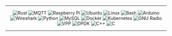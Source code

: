 
---

<div align="center">

  <img src="https://img.shields.io/badge/Rust-9c0b0b?style=for-the-badge&logo=rust&logoColor=white" alt="Rust">
  <img src="https://img.shields.io/badge/MQTT-b30404?style=for-the-badge&logo=mqtt&logoColor=white" alt="MQTT">
  <img src="https://img.shields.io/badge/Raspberry%20Pi-C51A4A?style=for-the-badge&logo=raspberrypi&logoColor=white" alt="Raspberry Pi">
  <img src="https://img.shields.io/badge/Ubuntu-c51a67?style=for-the-badge&logo=ubuntu&logoColor=white" alt="Ubuntu">
  <img src="https://img.shields.io/badge/Linux-ad1594?style=for-the-badge&logo=linux&logoColor=black" alt="Linux">
  <img src="https://img.shields.io/badge/Bash-961481?style=for-the-badge&logo=gnubash&logoColor=white" alt="Bash">
  <img src="https://img.shields.io/badge/Arduino-6f0f80?style=for-the-badge&logo=arduino&logoColor=white" alt="Arduino">
  <img src="https://img.shields.io/badge/Wireshark-441091?style=for-the-badge&logo=wireshark&logoColor=white" alt="Wireshark">
  <img src="https://img.shields.io/badge/Python-3312a1?style=for-the-badge&logo=python&logoColor=white" alt="Python">
  <img src="https://img.shields.io/badge/MySQL-122aa1?style=for-the-badge&logo=mysql&logoColor=white" alt="MySQL">
  <img src="https://img.shields.io/badge/Docker-005AF0?style=for-the-badge&logo=docker&logoColor=white" alt="Docker">
  <img src="https://img.shields.io/badge/Kubernetes-326CE5?style=for-the-badge&logo=kubernetes&logoColor=white" alt="Kubernetes">
  <img src="https://img.shields.io/badge/GNU%20Radio-2496ED?style=for-the-badge&logo=amp&logoColor=white" alt="GNU Radio">
  <img src="https://img.shields.io/badge/VPP-5494DA?style=for-the-badge&logo=accenture&logoColor=white" alt="VPP">
  <img src="https://img.shields.io/badge/DPDK-3373C4?style=for-the-badge&logo=apache&logoColor=white" alt="DPDK">
  <img src="https://img.shields.io/badge/C++-1750AC?style=for-the-badge&logo=c%2B%2B&logoColor=white" alt="C++">
  <img src="https://img.shields.io/badge/C-003396?style=for-the-badge&logo=c&logoColor=white" alt="C">

</div>

---

